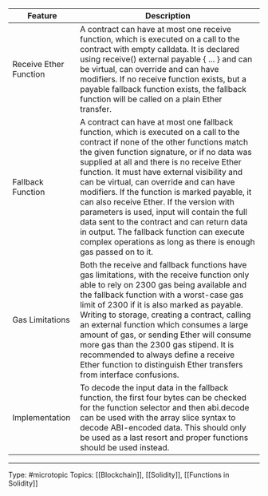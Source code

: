 | Feature | Description                                                                                                                                                                                                                                                                                                                                                                                                                                                                                                                                                                                                                           |
|-----------------------------|---------------------------------------------------------------------------------------------------------------------------------------------------------------------------------------------------------------------------------------------------------------------------------------------------------------------------------------------------------------------------------------------------------------------------------------------------------------------------------------------------------------------------------------------------------------------------------------------------------------------------------------|
| Receive Ether Function      | A contract can have at most one receive function, which is executed on a call to the contract with empty calldata. It is declared using receive() external payable { ... } and can be virtual, can override and can have modifiers. If no receive function exists, but a payable fallback function exists, the fallback function will be called on a plain Ether transfer.                                                                                                                                                                                                                                                            |
| Fallback Function           | A contract can have at most one fallback function, which is executed on a call to the contract if none of the other functions match the given function signature, or if no data was supplied at all and there is no receive Ether function. It must have external visibility and can be virtual, can override and can have modifiers. If the function is marked payable, it can also receive Ether. If the version with parameters is used, input will contain the full data sent to the contract and can return data in output. The fallback function can execute complex operations as long as there is enough gas passed on to it. |
| Gas Limitations             | Both the receive and fallback functions have gas limitations, with the receive function only able to rely on 2300 gas being available and the fallback function with a worst-case gas limit of 2300 if it is also marked as payable. Writing to storage, creating a contract, calling an external function which consumes a large amount of gas, or sending Ether will consume more gas than the 2300 gas stipend. It is recommended to always define a receive Ether function to distinguish Ether transfers from interface confusions.                                                                                              |
| Implementation              | To decode the input data in the fallback function, the first four bytes can be checked for the function selector and then abi.decode can be used with the array slice syntax to decode ABI-encoded data. This should only be used as a last resort and proper functions should be used instead.                                                                                                                                                                                                                                                                                                                                       |

___
Type: #microtopic 
Topics: [[Blockchain]], [[Solidity]], [[Functions in Solidity]]

